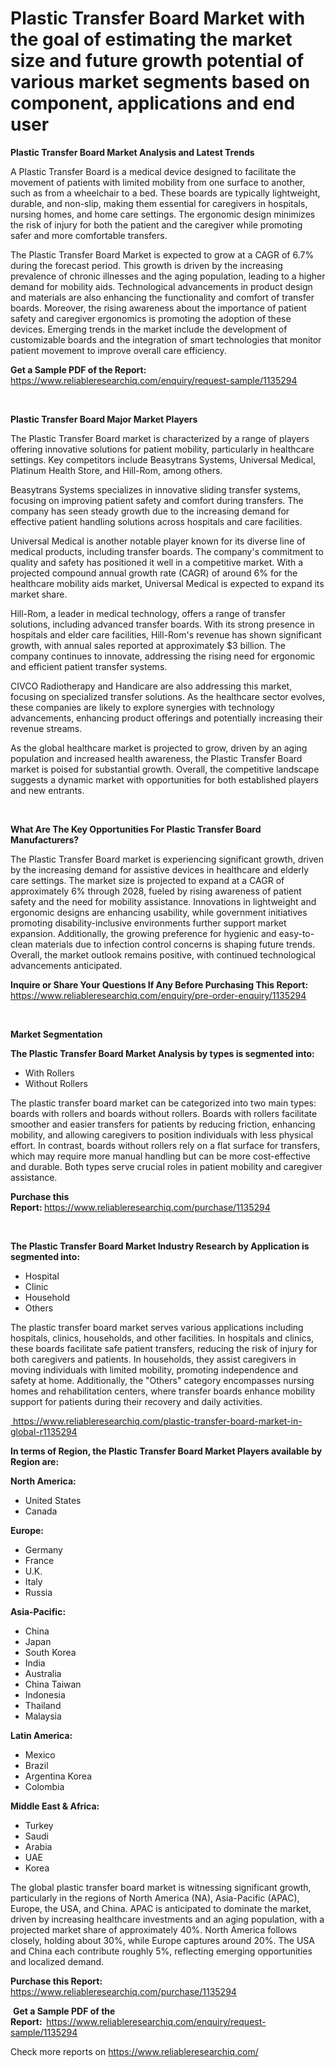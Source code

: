 <p><h1>Plastic Transfer Board Market with the goal of estimating the market size and future growth potential of various market segments based on component, applications and end user</h1></p><p><strong>Plastic Transfer Board Market Analysis and Latest Trends</strong></p>
<p><p>A Plastic Transfer Board is a medical device designed to facilitate the movement of patients with limited mobility from one surface to another, such as from a wheelchair to a bed. These boards are typically lightweight, durable, and non-slip, making them essential for caregivers in hospitals, nursing homes, and home care settings. The ergonomic design minimizes the risk of injury for both the patient and the caregiver while promoting safer and more comfortable transfers.</p><p>The Plastic Transfer Board Market is expected to grow at a CAGR of 6.7% during the forecast period. This growth is driven by the increasing prevalence of chronic illnesses and the aging population, leading to a higher demand for mobility aids. Technological advancements in product design and materials are also enhancing the functionality and comfort of transfer boards. Moreover, the rising awareness about the importance of patient safety and caregiver ergonomics is promoting the adoption of these devices. Emerging trends in the market include the development of customizable boards and the integration of smart technologies that monitor patient movement to improve overall care efficiency.</p></p>
<p><strong>Get a Sample PDF of the Report:&nbsp;</strong> <a href="https://www.reliableresearchiq.com/enquiry/request-sample/1135294?utm_campaign=1743&utm_medium=2&utm_source=Github&utm_content=ia&utm_term=03032025&utm_id=plastic-transfer-board">https://www.reliableresearchiq.com/enquiry/request-sample/1135294</a></p>
<p>&nbsp;</p>
<p><strong>Plastic Transfer Board Major Market Players</strong></p>
<p><p>The Plastic Transfer Board market is characterized by a range of players offering innovative solutions for patient mobility, particularly in healthcare settings. Key competitors include Beasytrans Systems, Universal Medical, Platinum Health Store, and Hill-Rom, among others.</p><p>Beasytrans Systems specializes in innovative sliding transfer systems, focusing on improving patient safety and comfort during transfers. The company has seen steady growth due to the increasing demand for effective patient handling solutions across hospitals and care facilities.</p><p>Universal Medical is another notable player known for its diverse line of medical products, including transfer boards. The company's commitment to quality and safety has positioned it well in a competitive market. With a projected compound annual growth rate (CAGR) of around 6% for the healthcare mobility aids market, Universal Medical is expected to expand its market share.</p><p>Hill-Rom, a leader in medical technology, offers a range of transfer solutions, including advanced transfer boards. With its strong presence in hospitals and elder care facilities, Hill-Rom's revenue has shown significant growth, with annual sales reported at approximately $3 billion. The company continues to innovate, addressing the rising need for ergonomic and efficient patient transfer systems.</p><p>CIVCO Radiotherapy and Handicare are also addressing this market, focusing on specialized transfer solutions. As the healthcare sector evolves, these companies are likely to explore synergies with technology advancements, enhancing product offerings and potentially increasing their revenue streams.</p><p>As the global healthcare market is projected to grow, driven by an aging population and increased health awareness, the Plastic Transfer Board market is poised for substantial growth. Overall, the competitive landscape suggests a dynamic market with opportunities for both established players and new entrants.</p></p>
<p>&nbsp;</p>
<p><strong>What Are The Key Opportunities For Plastic Transfer Board Manufacturers?</strong></p>
<p><p>The Plastic Transfer Board market is experiencing significant growth, driven by the increasing demand for assistive devices in healthcare and elderly care settings. The market size is projected to expand at a CAGR of approximately 6% through 2028, fueled by rising awareness of patient safety and the need for mobility assistance. Innovations in lightweight and ergonomic designs are enhancing usability, while government initiatives promoting disability-inclusive environments further support market expansion. Additionally, the growing preference for hygienic and easy-to-clean materials due to infection control concerns is shaping future trends. Overall, the market outlook remains positive, with continued technological advancements anticipated.</p></p>
<p><strong>Inquire or Share Your Questions If Any Before Purchasing This Report:</strong> <a href="https://www.reliableresearchiq.com/enquiry/pre-order-enquiry/1135294?utm_campaign=1743&utm_medium=2&utm_source=Github&utm_content=ia&utm_term=03032025&utm_id=plastic-transfer-board">https://www.reliableresearchiq.com/enquiry/pre-order-enquiry/1135294</a></p>
<p>&nbsp;</p>
<p><strong>Market Segmentation</strong></p>
<p><strong>The Plastic Transfer Board Market Analysis by types is segmented into:</strong></p>
<p><ul><li>With Rollers</li><li>Without Rollers</li></ul></p>
<p><p>The plastic transfer board market can be categorized into two main types: boards with rollers and boards without rollers. Boards with rollers facilitate smoother and easier transfers for patients by reducing friction, enhancing mobility, and allowing caregivers to position individuals with less physical effort. In contrast, boards without rollers rely on a flat surface for transfers, which may require more manual handling but can be more cost-effective and durable. Both types serve crucial roles in patient mobility and caregiver assistance.</p></p>
<p><strong>Purchase this Report:&nbsp;</strong><a href="https://www.reliableresearchiq.com/purchase/1135294?utm_campaign=1743&utm_medium=2&utm_source=Github&utm_content=ia&utm_term=03032025&utm_id=plastic-transfer-board">https://www.reliableresearchiq.com/purchase/1135294</a></p>
<p>&nbsp;</p>
<p><strong>The Plastic Transfer Board Market Industry Research by Application is segmented into:</strong></p>
<p><ul><li>Hospital</li><li>Clinic</li><li>Household</li><li>Others</li></ul></p>
<p><p>The plastic transfer board market serves various applications including hospitals, clinics, households, and other facilities. In hospitals and clinics, these boards facilitate safe patient transfers, reducing the risk of injury for both caregivers and patients. In households, they assist caregivers in moving individuals with limited mobility, promoting independence and safety at home. Additionally, the "Others" category encompasses nursing homes and rehabilitation centers, where transfer boards enhance mobility support for patients during their recovery and daily activities.</p></p>
<p><a href="https://www.reliableresearchiq.com/plastic-transfer-board-market-in-global-r1135294?utm_campaign=1743&utm_medium=2&utm_source=Github&utm_content=ia&utm_term=03032025&utm_id=plastic-transfer-board">&nbsp;https://www.reliableresearchiq.com/plastic-transfer-board-market-in-global-r1135294</a></p>
<p><strong>In terms of Region, the Plastic Transfer Board Market Players available by Region are:</strong></p>
<p>
    <p> <strong> North America: </strong>
        <ul>
            <li>United States</li>
            <li>Canada</li>
        </ul>
        </p> 
    <p> <strong> Europe: </strong>
        <ul>
            <li>Germany</li>
            <li>France</li>
            <li>U.K.</li>
            <li>Italy</li>
            <li>Russia</li>
        </ul>
        </p> 
    <p> <strong> Asia-Pacific: </strong>
        <ul>
            <li>China</li>
            <li>Japan</li>
            <li>South Korea</li>
            <li>India</li>
            <li>Australia</li>
            <li>China Taiwan</li>
            <li>Indonesia</li>
            <li>Thailand</li>
            <li>Malaysia</li>
        </ul>
        </p> 
    <p> <strong> Latin America: </strong>
        <ul>
            <li>Mexico</li>
            <li>Brazil</li>
            <li>Argentina Korea</li>
            <li>Colombia</li>
        </ul>
        </p> 
    <p> <strong> Middle East & Africa: </strong>
        <ul>
            <li>Turkey</li>
            <li>Saudi</li>
            <li>Arabia</li>
            <li>UAE</li>
            <li>Korea</li>
        </ul>
    </p>
    </p>
<p><p>The global plastic transfer board market is witnessing significant growth, particularly in the regions of North America (NA), Asia-Pacific (APAC), Europe, the USA, and China. APAC is anticipated to dominate the market, driven by increasing healthcare investments and an aging population, with a projected market share of approximately 40%. North America follows closely, holding about 30%, while Europe captures around 20%. The USA and China each contribute roughly 5%, reflecting emerging opportunities and localized demand.</p></p>
<p><strong>Purchase this Report: </strong><a href="https://www.reliableresearchiq.com/purchase/1135294?utm_campaign=1743&utm_medium=2&utm_source=Github&utm_content=ia&utm_term=03032025&utm_id=plastic-transfer-board">https://www.reliableresearchiq.com/purchase/1135294</a></p>
<p>&nbsp;<strong>Get a Sample PDF of the Report:&nbsp;&nbsp;</strong><a href="https://www.reliableresearchiq.com/enquiry/request-sample/1135294?utm_campaign=1743&utm_medium=2&utm_source=Github&utm_content=ia&utm_term=03032025&utm_id=plastic-transfer-board">https://www.reliableresearchiq.com/enquiry/request-sample/1135294</a></p>
<p><strong></strong></p>
<p>Check more reports on <a href="https://www.reliableresearchiq.com/?utm_campaign=1743&utm_medium=2&utm_source=Github&utm_content=ia&utm_term=03032025&utm_id=plastic-transfer-board">https://www.reliableresearchiq.com/</a></p>